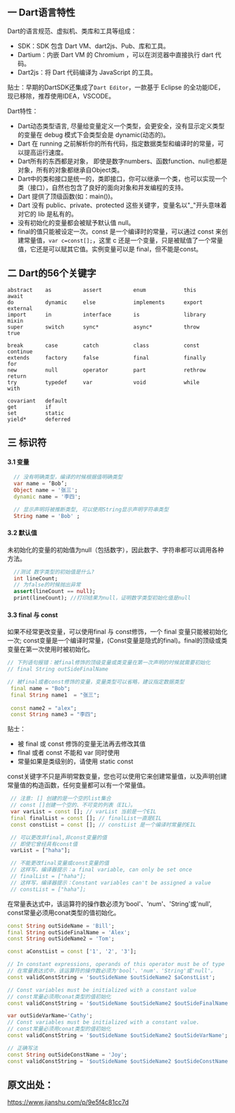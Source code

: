 ## 一 Dart语言特性

Dart的语言规范、虚拟机、类库和工具等组成：
- SDK：SDK 包含 Dart VM、dart2js、Pub、库和工具。
- Dartium：内嵌 Dart VM 的 Chromium ，可以在浏览器中直接执行 dart 代码。
- Dart2js：将 Dart 代码编译为 JavaScript 的工具。

贴士：早期的DartSDK还集成了`Dart Editor`，一款基于 Eclipse 的全功能IDE，现已移除，推荐使用IDEA，VSCODE。  

Dart特性：
- Dart动态类型语言, 尽量给变量定义一个类型，会更安全，没有显示定义类型的变量在 debug 模式下会类型会是 dynamic(动态的)。
- Dart 在 running 之前解析你的所有代码，指定数据类型和编译时的常量，可以提高运行速度。
- Dart所有的东西都是对象， 即使是数字numbers、函数function、null也都是对象，所有的对象都继承自Object类。
- Dart中的类和接口是统一的，类即接口，你可以继承一个类，也可以实现一个类（接口），自然也包含了良好的面向对象和并发编程的支持。
- Dart 提供了顶级函数(如：main())。
- Dart 没有 public、private、protected 这些关键字，变量名以"_"开头意味着对它的 lib 是私有的。
- 没有初始化的变量都会被赋予默认值 null。
- final的值只能被设定一次。const 是一个编译时的常量，可以通过 const 来创建常量值，`var c=const[];`，这里 c 还是一个变量，只是被赋值了一个常量值，它还是可以赋其它值。实例变量可以是 final，但不能是const。

## 二 Dart的56个关键字

```
abstract    as          assert          enum            this            await
do          dynamic     else            implements      export          external
import      in          interface       is              library         mixin
super       switch      sync*           async*          throw           true

break       case        catch           class           const           continue
extends     factory     false           final           finally         for
new         null        operator        part            rethrow         return
try         typedef     var             void            while           with

covariant   default
get         if
set         static
yield*      deferred
```

## 三 标识符

#### 3.1 变量

```dart
  // 没有明确类型，编译的时候根据值明确类型
  var name = ‘Bob’; 
  Object name = '张三';
  dynamic name = '李四';

  // 显示声明将被推断类型, 可以使用String显示声明字符串类型
  String name = 'Bob' ;
  ```

#### 3.2 默认值

未初始化的变量的初始值为null（包括数字），因此数字、字符串都可以调用各种方法。 

```dart
  //测试 数字类型的初始值是什么?
  int lineCount;
  // 为false的时候抛出异常
  assert(lineCount == null);
  print(lineCount); //打印结果为null，证明数字类型初始化值是null
  ```

#### 3.3 final 与 const

如果不经常更改变量，可以使用final 与 const修饰，一个 final 变量只能被初始化一次; const变量是一个编译时常量，(Const变量是隐式的final)。final的顶级或类变量在第一次使用时被初始化。  

```dart
// 下列语句报错：被final修饰的顶级变量或类变量在第一次声明的时候就需要初始化
// final String outSideFinalName

// 被final或者const修饰的变量，变量类型可以省略，建议指定数据类型
 final name = "Bob";
 final String name1  = "张三";
 
 const name2 = "alex";
 const String name3 = "李四";
```

贴士：
- 被 final 或 const 修饰的变量无法再去修改其值
- flnal 或者 const 不能和 var 同时使用
- 常量如果是类级别的，请使用 static const

const关键字不只是声明常数变量，您也可以使用它来创建常量值，以及声明创建常量值的构造函数，任何变量都可以有一个常量值。  
```dart
 // 注意: [] 创建的是一个空的list集合
 // const []创建一个空的、不可变的列表（EIL）。
 var varList = const []; // varList 当前是一个EIL
 final finalList = const []; // finalList一直是EIL
 const constList = const []; // constList 是一个编译时常量的EIL

 // 可以更改非final,非const变量的值
 // 即使它曾经具有const值
 varList = ["haha"];

 // 不能更改final变量或const变量的值
 // 这样写，编译器提示：a final variable, can only be set once
 // finalList = ["haha"];
 // 这样写，编译器提示：Constant variables can't be assigned a value  
 // constList = ["haha"];

```

在常量表达式中，该运算符的操作数必须为'bool'、'num'、'String'或'null', const常量必须用conat类型的值初始化。  

```dart
const String outSideName = 'Bill';
final String outSideFinalName = 'Alex';
const String outSideName2 = 'Tom';

const aConstList = const ['1', '2', '3'];

// In constant expressions, operands of this operator must be of type 'bool', 'num', 'String' or 'null'
// 在常量表达式中，该运算符的操作数必须为'bool'、'num'、'String'或'null'。
const validConstString = '$outSideName $outSideName2 $aConstList';

// Const variables must be initialized with a constant value
// const常量必须用conat类型的值初始化
const validConstString = '$outSideName $outSideName2 $outSideFinalName';

var outSideVarName='Cathy';
// Const variables must be initialized with a constant value.
// const常量必须用conat类型的值初始化
const validConstString = '$outSideName $outSideName2 $outSideVarName';

// 正确写法
const String outSideConstName = 'Joy';
const validConstString = '$outSideName $outSideName2 $outSideConstName';

```

## 原文出处：

https://www.jianshu.com/p/9e5f4c81cc7d

